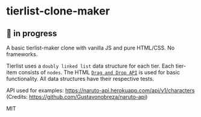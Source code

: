 # tierlist-clone-maker

## 🚧 in progress

A basic tierlist-maker clone with vanilla JS and pure HTML/CSS. No frameworks.

Tierlist uses a `doubly linked list` data structure for each tier. 
Each tier-item consists of `nodes`. 
The HTML [`Drag and Drop API`](https://developer.mozilla.org/en-US/docs/Web/API/HTML_Drag_and_Drop_API) is used for basic functionality.
All data structures have their respective tests.

API used for examples:
https://naruto-api.herokuapp.com/api/v1/characters (Credits: https://github.com/Gustavonobreza/naruto-api)

MIT

